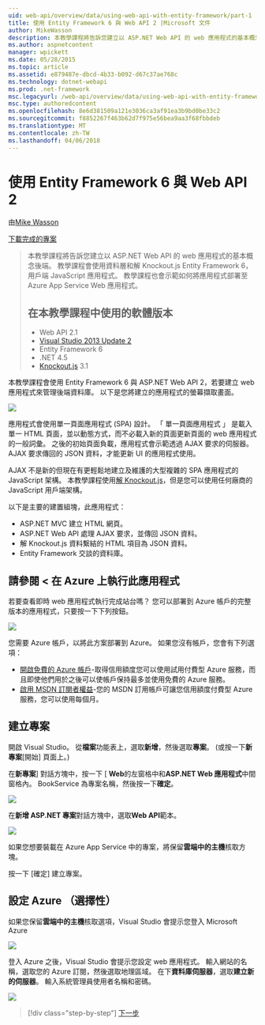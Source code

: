 ```yaml
---
uid: web-api/overview/data/using-web-api-with-entity-framework/part-1
title: 使用 Entity Framework 6 與 Web API 2 |Microsoft 文件
author: MikeWasson
description: 本教學課程將告訴您建立以 ASP.NET Web API 的 web 應用程式的基本概念後端。 教學課程會使用 Entity Framework 6 資料配置...
ms.author: aspnetcontent
manager: wpickett
ms.date: 05/28/2015
ms.topic: article
ms.assetid: e879487e-dbcd-4b33-b092-d67c37ae768c
ms.technology: dotnet-webapi
ms.prod: .net-framework
msc.legacyurl: /web-api/overview/data/using-web-api-with-entity-framework/part-1
msc.type: authoredcontent
ms.openlocfilehash: 8e6d381509a121e3036ca3af91ea3b9bd0be33c2
ms.sourcegitcommit: f8852267f463b62d7f975e56bea9aa3f68fbbdeb
ms.translationtype: MT
ms.contentlocale: zh-TW
ms.lasthandoff: 04/06/2018
---
```

<a name="using-web-api-2-with-entity-framework-6"></a>使用 Entity Framework 6 與 Web API 2
====================
由[Mike Wasson](https://github.com/MikeWasson)

[下載完成的專案](https://github.com/MikeWasson/BookService)

> 本教學課程將告訴您建立以 ASP.NET Web API 的 web 應用程式的基本概念後端。 教學課程會使用資料層和解 Knockout.js Entity Framework 6，用戶端 JavaScript 應用程式。 教學課程也會示範如何將應用程式部署至 Azure App Service Web 應用程式。
> 
> ## <a name="software-versions-used-in-the-tutorial"></a>在本教學課程中使用的軟體版本
> 
> 
> - Web API 2.1
> - [Visual Studio 2013 Update 2](https://www.visualstudio.com/downloads/download-visual-studio-vs)
> - Entity Framework 6
> - .NET 4.5
> - [Knockout.js](http://knockoutjs.com/) 3.1


本教學課程會使用 Entity Framework 6 與 ASP.NET Web API 2，若要建立 web 應用程式來管理後端資料庫。 以下是您將建立的應用程式的螢幕擷取畫面。

[![](part-1/_static/image2.png)](part-1/_static/image1.png)

應用程式會使用單一頁面應用程式 (SPA) 設計。 「 單一頁面應用程式 」 是載入單一 HTML 頁面，並以動態方式，而不必載入新的頁面更新頁面的 web 應用程式的一般詞彙。 之後的初始頁面負載，應用程式會示範透過 AJAX 要求的伺服器。 AJAX 要求傳回的 JSON 資料，才能更新 UI 的應用程式使用。

AJAX 不是新的但現在有更輕鬆地建立及維護的大型複雜的 SPA 應用程式的 JavaScript 架構。 本教學課程使用[解 Knockout.js](http://knockoutjs.com/)，但是您可以使用任何廠商的 JavaScript 用戶端架構。

以下是主要的建置組塊，此應用程式：

- ASP.NET MVC 建立 HTML 網頁。
- ASP.NET Web API 處理 AJAX 要求，並傳回 JSON 資料。
- 解 Knockout.js 資料繫結的 HTML 項目為 JSON 資料。
- Entity Framework 交談的資料庫。

## <a name="see-this-app-running-on-azure"></a>請參閱 < 在 Azure 上執行此應用程式

若要查看即時 web 應用程式執行完成站台嗎？ 您可以部署到 Azure 帳戶的完整版本的應用程式，只要按一下下列按鈕。

[![](http://azuredeploy.net/deploybutton.png)](https://azuredeploy.net/?WT.mc_id=deploy_azure_aspnet&repository=https://github.com/tfitzmac/BookService)

您需要 Azure 帳戶，以將此方案部署到 Azure。 如果您沒有帳戶，您會有下列選項：

- [開啟免費的 Azure 帳戶](https://azure.microsoft.com/pricing/free-trial/?WT.mc_id=A443DD604)-取得信用額度您可以使用試用付費型 Azure 服務，而且即使他們用於之後可以使帳戶保持最多並使用免費的 Azure 服務。
- [啟用 MSDN 訂閱者權益](https://azure.microsoft.com/pricing/member-offers/msdn-benefits-details/?WT.mc_id=A443DD604)-您的 MSDN 訂用帳戶可讓您信用額度付費型 Azure 服務，您可以使用每個月。

## <a name="create-the-project"></a>建立專案

開啟 Visual Studio。 從**檔案**功能表上，選取**新增**，然後選取**專案**。 (或按一下**新專案**[開始] 頁面上。)

在**新專案**] 對話方塊中，按一下 [ **Web**的左窗格中和**ASP.NET Web 應用程式**中間窗格內。 BookService 為專案名稱，然後按一下**確定**。

[![](part-1/_static/image4.png)](part-1/_static/image3.png)

在**新增 ASP.NET 專案**對話方塊中，選取**Web API**範本。

[![](part-1/_static/image6.png)](part-1/_static/image5.png)

如果您想要裝載在 Azure App Service 中的專案，將保留**雲端中的主機**核取方塊。

按一下 [確定] 建立專案。

## <a name="configure-azure-settings-optional"></a>設定 Azure （選擇性）

如果您保留**雲端中的主機**核取選項，Visual Studio 會提示您登入 Microsoft Azure

[![](part-1/_static/image8.png)](part-1/_static/image7.png)

登入 Azure 之後，Visual Studio 會提示您設定 web 應用程式。 輸入網站的名稱，選取您的 Azure 訂閱，然後選取地理區域。 在下**資料庫伺服器**，選取**建立新的伺服器**。 輸入系統管理員使用者名稱和密碼。

[![](part-1/_static/image10.png)](part-1/_static/image9.png)

> [!div class="step-by-step"]
> [下一步](part-2.md)
